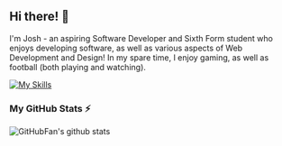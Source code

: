 ## Hi there! 👋
I'm Josh -  an aspiring Software Developer and Sixth Form student who enjoys developing software, as well as various aspects of Web Development and Design! In my spare time, I enjoy gaming, as well as football (both playing and watching). 

[![My Skills](https://skillicons.dev/icons?i=js,python,html,css,figma,wordpress&theme=dark)](https://skillicons.dev)

### My GitHub Stats ⚡

![GitHubFan's github stats](https://github-readme-stats.vercel.app/api?username=githubfan&show_icons=true)

